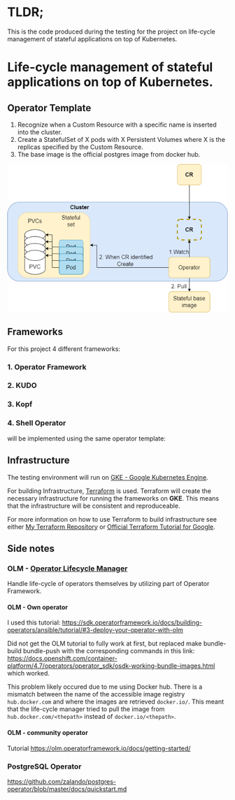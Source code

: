# TLDR;
This is the code produced during the testing for the project on life-cycle management of stateful applications on top of Kubernetes.


# Life-cycle management of stateful applications on top of Kubernetes.


## Operator Template
1. Recognize when a Custom Resource with a specific name is inserted into the cluster.
2. Create a StatefulSet of X pods with X Persistent Volumes where X is the replicas specified by the Custom Resource.
3. The base image is the official postgres image from docker hub.

![This is an image](https://github.com/carste98/stateful/blob/main/OperatorTemplate.drawio.png?raw=true)

## Frameworks
For this project 4 different frameworks:

### 1. Operator Framework
### 2. KUDO
### 3. Kopf
### 4. Shell Operator

will be implemented using the same operator template:




## Infrastructure

The testing environment will run on [GKE - Google Kubernetes Engine](https://cloud.google.com/kubernetes-engine).

For building Infrastructure, [Terraform](https://www.terraform.io/) is used. Terraform will create the necessary infrastructure for running the frameworks on **GKE**. This means that the infrastructure will be consistent and reproduceable.

For more information on how to use Terraform to build infrastructure see either [My Terraform Repository](https://github.com/carste98/stateful/tree/main/terraform) or [Official Terraform Tutorial for Google](https://learn.hashicorp.com/tutorials/terraform/google-cloud-platform-build
).


## Side notes

### OLM - [Operator Lifecycle Manager](https://olm.operatorframework.io/)

Handle life-cycle of operators themselves by utilizing part of Operator Framework.

#### OLM - Own operator

I used this tutorial: https://sdk.operatorframework.io/docs/building-operators/ansible/tutorial/#3-deploy-your-operator-with-olm

Did not get the OLM tutorial to fully work at first, but replaced make bundle-build bundle-push with the corresponding commands in this link:
https://docs.openshift.com/container-platform/4.7/operators/operator_sdk/osdk-working-bundle-images.html which worked.

This problem likely occured due to me using Docker hub. There is a mismatch between the name of the accessible image registry `hub.docker.com` and where the images are retrieved `docker.io/`. This meant that the life-cycle manager tried to pull the image from `hub.docker.com/<thepath>` instead of `docker.io/<thepath>`.


#### OLM - community operator

Tutorial
https://olm.operatorframework.io/docs/getting-started/

### PostgreSQL Operator
https://github.com/zalando/postgres-operator/blob/master/docs/quickstart.md
